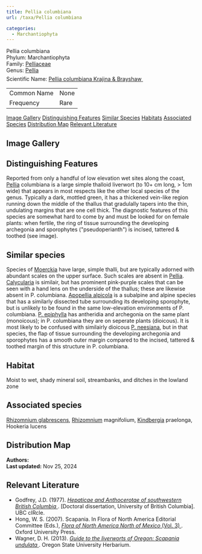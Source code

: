 ```yaml
---
title: Pellia columbiana
url: /taxa/Pellia columbiana

categories:
  - Marchantiophyta
---
```


<script defer src="../../js/micromodal.min.js"></script>
<link href="../../css/micromodal.css" rel="stylesheet">

<link href="https://unpkg.com/maplibre-gl@3.6.2/dist/maplibre-gl.css" rel="stylesheet" />
<script defer src="https://unpkg.com/maplibre-gl@3.6.2/dist/maplibre-gl.js"></script>
<script defer src="https://unpkg.com/papaparse@5.4.1/papaparse.min.js"></script>
<script defer src="../../js/records-map.js"></script>

<link href="../../css/style-taxon.css" rel="stylesheet">

<div class="container">
<div class="imerss-content hx-max-w-screen-xl">

<div class="info-panel">
 <div class="info-left">
  <div class="taxon-name">Pellia columbiana</div>
   <div class="taxon-rank rank-phylum"><span class="taxon-rank-label">Phylum: </span><span class="taxon-rank-value">Marchantiophyta</span></div>
   <div class="taxon-rank rank-family">
     <span class="taxon-rank-label">Family: </span>
     <span class="taxon-rank-value"><a href="/taxa/Pelliaceae">Pelliaceae</a></span>
   </div>
   <div class="taxon-rank rank-genus">
     <span class="taxon-rank-label">Genus: </span>
     <span class="taxon-rank-value"><a href="/taxa/Pellia">Pellia</a></span>
   </div>
  <div class="taxon-scientific"><span class="scientific-label">Scientific Name: </span>
<a href="https://www.gbif.org/species/">
<span class="scientific-name">Pellia columbiana Krajina &amp; Brayshaw</span>
                <svg width="20" height="20">
                    <use href="#green-dot"/>
                </svg>
</a>
 </div>
</div>
 <div class="info-right">
<table>
<tr><td class="info-label">Common Name</td><td class="info-value">None</td></tr>
<tr><td class="info-label">Frequency</td><td class="info-value">Rare</td></tr>
</table>
 </div>
</div>

<div class="section-nav">
  <a href="#image-gallery">Image Gallery</a>
  <a href="#distinguishing-features">Distinguishing Features</a>
  <a href="#similar-species">Similar Species</a>
  <a href="#habitats">Habitats</a>
  <a href="#associated-species">Associated Species</a>
  <a href="#distribution-map">Distribution Map</a>
  <a href="#relevant-literature">Relevant Literature</a>
</div>


<h2 id="image-gallery">Image Gallery
</h2>

<div class="imerss-image-header">



</div>


<h2 id="distinguishing-features">Distinguishing Features</h2>

Reported from only a handful of low elevation wet sites along the coast, <a href="/taxa/Pellia">Pellia</a> columbiana is a large simple thalloid liverwort (to 10+ cm long, > 1cm wide) that appears in most respects like the other local species of the genus. Typically a dark, mottled green, it has a thickened vein-like region running down the middle of the thallus that gradulally tapers into the thin, undulating margins that are one cell thick. The diagnostic features of this species are somewhat hard to come by and must be looked for on female plants: when fertile, the ring of tissue surrounding the developing archegonia and sporophytes ("pseudoperianth") is incised, tattered & toothed (see image). 

<h2 id="similar-species">Similar species</h2>

Species of <a href="/taxa/Moerckia">Moerckia</a> have large, simple thalli, but are typically adorned with abundant scales on the upper surface. Such scales are absent in <a href="/taxa/Pellia">Pellia</a>. <a href="/taxa/Calycularia">Calycularia</a> is similair, but has prominent pink-purple scales that can be seen with a hand lens on the underside of the thallus; these are likewise absent in P. columbiana. <a href="/taxa/Apopellia alpicola">Apopellia alpicola</a> is a subalpine and alpine species that has a similarly dissected tube surrounding its developing sporophyte, but is unlikely to be found in the same low-elevation environments of P. columbiana. <a href="/taxa/Pellia epiphylla">P. epiphylla</a> has antheridia and archegonia on the same plant (monoicous); in P. columbiana they are on seperate plants (dioicous). It is most likely to be confused with similairly dioicous <a href="/taxa/Pellia neesiana">P. neesiana</a>, but in that species, the flap of tissue surrounding the developing archegonia and sporophytes has a smooth outer margin compared to the incised, tattered & toothed margin of this structure in P. columbiana. 

<h2 id="habitat">Habitat</h2>

Moist to wet, shady mineral soil, streambanks, and ditches in the lowland zone

<h2 id="associated-species">Associated species</h2>

<a href="/taxa/Rhizomnium glabrescens">Rhizomnium glabrescens</a>, <a href="/taxa/Rhizomnium">Rhizomnium</a> magnifolium, <a href="/taxa/Kindbergia">Kindbergia</a> praelonga, Hookeria lucens


 <h2 id="distribution-map">Distribution Map</h2>

 <div class="imerss-map-holder" id="imerss-map-holder">
 </div>

 <script type="module">
    imerss.makeRecordsMap("imerss-map-holder", "../../taxa_records/Pellia columbiana.csv"); 
 </script>

<div class="taxon-footer">
 <div class="taxon-authors"><b>Authors:</b> <span></span></div>
 <div class="taxon-update"><b>Last updated:</b> <span>Nov 25, 2024</span></div>
</div>

<h2 id="relevant-literature">Relevant Literature</h2>

<ul class="list-disc list-inside text-lg leading-relaxed">
<li class="mb-2">
    Godfrey, J.D. (1977). 
    <a href="https://open.library.ubc.ca/soa/cIRcle/collections/ubctheses/831/items/1.0094118" target="_blank" rel="noopener noreferrer" class="text-green-700 hover:underline">
        <em>Hepaticae and Anthocerotae of southwestern British Columbia</em>
    </a>. [Doctoral dissertation, University of British Columbia]. UBC cIRcle.
</li>
<li class="mb-2">
    Hong, W. S. (2007). Scapania. In Flora of North America Editorial Committee (Eds.), 
    <a href="https://www.mobot.org/plantscience/BFNA/V3/Scapania_R2.pdf" target="_blank" rel="noopener noreferrer" class="text-green-700 hover:underline">
        <em>Flora of North America North of Mexico</em> (Vol. 3)
    </a>. Oxford University Press.
</li>
<li class="mb-2">
    Wagner, D. H. (2013). 
    <a href="https://herbarium.science.oregonstate.edu/wagner/liverworts/scaund.htm" target="_blank" rel="noopener noreferrer" class="text-green-700 hover:underline">
        <em>Guide to the liverworts of Oregon: Scapania undulata</em>
    </a>. Oregon State University Herbarium.
</li>
</ul>
</div>
</div>

<script type="module">
  MicroModal.init();
</script>
